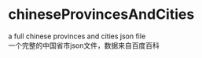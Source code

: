 # chineseProvincesAndCities
a full chinese provinces and cities json file  
一个完整的中国省市json文件，数据来自百度百科  

